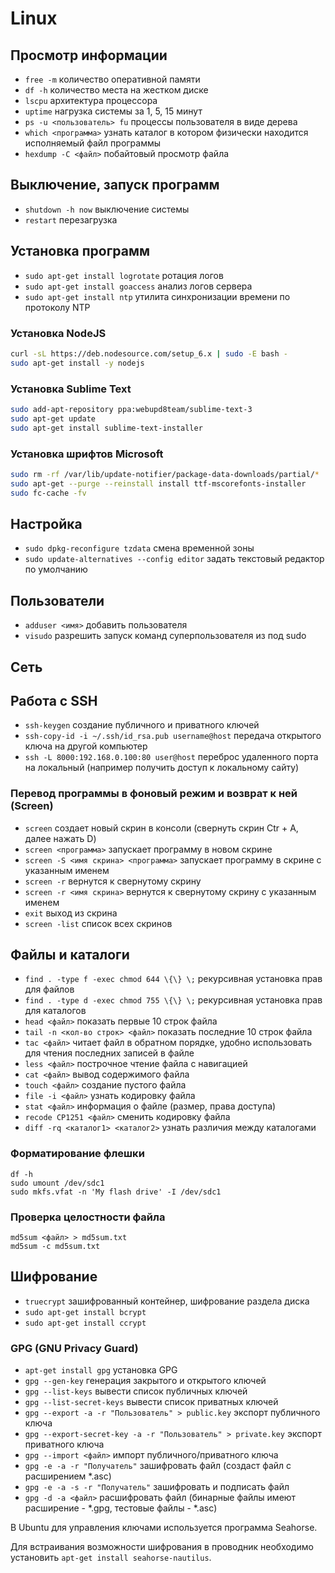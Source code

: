 Linux
=====

Просмотр информации
-------------------

* `free -m` количество оперативной памяти
* `df -h` количество места на жестком диске
* `lscpu` архитектура процессора
* `uptime` нагрузка системы за 1, 5, 15 минут
* `ps -u <пользователь> fu` процессы пользователя в виде дерева
* `which <программа>` узнать каталог в котором физически находится исполняемый файл программы
* `hexdump -C <файл>` побайтовый просмотр файла

Выключение, запуск программ
---------------------------

* `shutdown -h now` выключение системы
* `restart` перезагрузка

Установка программ
------------------

* `sudo apt-get install logrotate` ротация логов
* `sudo apt-get install goaccess` анализ логов сервера
* `sudo apt-get install ntp` утилита синхронизации времени по протоколу NTP
 
### Установка NodeJS

```bash
curl -sL https://deb.nodesource.com/setup_6.x | sudo -E bash -
sudo apt-get install -y nodejs
```

### Установка Sublime Text

```bash
sudo add-apt-repository ppa:webupd8team/sublime-text-3
sudo apt-get update
sudo apt-get install sublime-text-installer
```

### Установка шрифтов Microsoft

```bash
sudo rm -rf /var/lib/update-notifier/package-data-downloads/partial/*
sudo apt-get --purge --reinstall install ttf-mscorefonts-installer
sudo fc-cache -fv
```

Настройка
---------

* `sudo dpkg-reconfigure tzdata` смена временной зоны
* `sudo update-alternatives --config editor` задать текстовый редактор по умолчанию

Пользователи
------------

* `adduser <имя>` добавить пользователя
* `visudo` разрешить запуск команд суперпользователя из под sudo

Сеть
----


Работа с SSH
------------

* `ssh-keygen` создание публичного и приватного ключей
* `ssh-copy-id -i ~/.ssh/id_rsa.pub username@host` передача открытого ключа на другой компьютер
* `ssh -L 8000:192.168.0.100:80 user@host` переброс удаленного порта на локальный (например получить доступ к локальному сайту)

### Перевод программы в фоновый режим и возврат к ней (Screen)

* `screen` создает новый скрин в консоли (свернуть скрин Ctr + A, далее нажать D)
* `screen <программа>` запускает программу в новом скрине
* `screen -S <имя скрина> <программа>` запускает программу в скрине с указанным именем
* `screen -r` вернутся к свернутому скрину
* `screen -r <имя скрина>` вернутся к свернутому скрину с указанным именем
* `exit` выход из скрина
* `screen -list` список всех скринов


Файлы и каталоги
----------------

* `find . -type f -exec chmod 644 \{\} \;` рекурсивная установка прав для файлов
* `find . -type d -exec chmod 755 \{\} \;` рекурсивная установка прав для каталогов
* `head <файл>` показать первые 10 строк файла
* `tail -n <кол-во строк> <файл>` показать последние 10 строк файла
* `tac <файл>` читает файл в обратном порядке, удобно использовать для чтения последних записей в файле
* `less <файл>` построчное чтение файла с навигацией
* `cat <файл>` вывод содержимого файла
* `touch <файл>` создание пустого файла
* `file -i <файл>` узнать кодировку файла
* `stat <файл>` информация о файле (размер, права доступа)
* `recode CP1251 <файл>` сменить кодировку файла
* `diff -rq <каталог1> <каталог2>` узнать различия между каталогами

### Форматирование флешки

    df -h
    sudo umount /dev/sdc1
    sudo mkfs.vfat -n 'My flash drive' -I /dev/sdc1

### Проверка целостности файла

    md5sum <файл> > md5sum.txt
    md5sum -c md5sum.txt

Шифрование
----------

* `truecrypt` зашифрованный контейнер, шифрование раздела диска
* `sudo apt-get install bcrypt`
* `sudo apt-get install ccrypt`

### GPG (GNU Privacy Guard)

* `apt-get install gpg` установка GPG
* `gpg --gen-key` генерация закрытого и открытого ключей
* `gpg --list-keys` вывести список публичных ключей
* `gpg --list-secret-keys` вывести список приватных ключей
* `gpg --export -a -r "Пользователь" > public.key` экспорт публичного ключа
* `gpg --export-secret-key -a -r "Пользователь" > private.key` экспорт приватного ключа
* `gpg --import <файл>` импорт публичного/приватного ключа
* `gpg -e -a -r "Получатель"` зашифровать файл (создаст файл с расширением \*.asc)
* `gpg -e -a -s -r "Получатель"` зашифровать и подписать файл
* `gpg -d -a <файл>` расшифровать файл (бинарные файлы имеют расширение - \*.gpg, тестовые файлы - \*.asc)

В Ubuntu для управления ключами используется программа Seahorse.

Для встраивания возможности шифрования в проводник необходимо установить `apt-get install seahorse-nautilus`.
